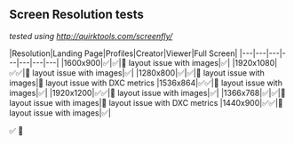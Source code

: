 ## Screen Resolution tests

_tested using http://quirktools.com/screenfly/_

|Resolution|Landing Page|Profiles|Creator|Viewer|Full Screen|
|---|---|---|---|---|---|---|
|1600x900|:white_check_mark:|:white_check_mark:|:red_circle: layout issue with images|:white_check_mark:|
|1920x1080|:white_check_mark::white_check_mark:|:red_circle: layout issue with images|:white_check_mark:|
|1280x800|:white_check_mark:|:white_check_mark:|:red_circle: layout issue with images|:red_circle: layout issue with DXC metrics
|1536x864|:white_check_mark::white_check_mark:|:red_circle: layout issue with images|:white_check_mark:|
|1920x1200|:white_check_mark::white_check_mark:|:red_circle: layout issue with images|:white_check_mark:|
|1366x768|:white_check_mark:|:white_check_mark:|:red_circle: layout issue with images|:red_circle: layout issue with DXC metrics
|1440x900|:white_check_mark::white_check_mark:|:red_circle: layout issue with images|:white_check_mark:|



:white_check_mark:
:red_circle: